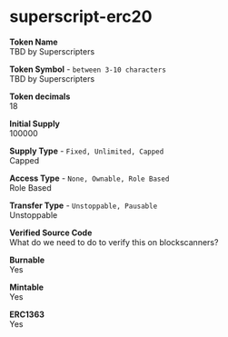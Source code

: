 # superscript-erc20

**Token Name**\
TBD by Superscripters

**Token Symbol** - `between 3-10 characters`\
TBD by Superscripters

**Token decimals**\
18

**Initial Supply**\
100000

**Supply Type** - `Fixed, Unlimited, Capped`\
Capped

**Access Type** - `None, Ownable, Role Based`\
Role Based

**Transfer Type** - `Unstoppable, Pausable`\
Unstoppable

**Verified Source Code**\
What do we need to do to verify this on blockscanners?

**Burnable**\
Yes

**Mintable**\
Yes

**ERC1363**\
Yes
